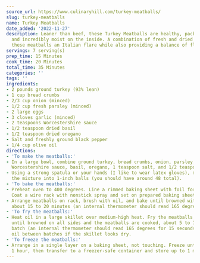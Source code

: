 ```yaml
---
source_url: https://www.culinaryhill.com/turkey-meatballs/
slug: turkey-meatballs
name: Turkey Meatballs
date_added: '2022-11-27'
description: Leaner than beef, these Turkey Meatballs are healthy, packed with flavor,
  and incredibly moist on the inside. A combination of fresh and dried herbs give
  these meatballs an Italian flare while also providing a balance of flavors.
servings: 7 serving(s)
prep_time: 15 Minutes
cook_time: 20 Minutes
total_time: 35 Minutes
categories: ''
tags: ''
ingredients:
- 2 pounds ground turkey (93% lean)
- 1 cup bread crumbs
- 2/3 cup onion (minced)
- 1/2 cup fresh parsley (minced)
- 2 large eggs
- 3 cloves garlic (minced)
- 2 teaspoons Worcestershire sauce
- 1/2 teaspoon dried basil
- 1/2 teaspoon dried oregano
- Salt and freshly ground black pepper
- 1/4 cup olive oil
directions:
- 'To make the meatballs:'
- In a large bowl, combine ground turkey, bread crumbs, onion, parsley, eggs, garlic,
  Worcestershire sauce, basil, oregano, 1 teaspoon salt, and 1/2 teaspoon pepper.
- Using a strong spatula or your hands (I like to wear latex gloves), mix well. Shape
  the mixture into 1-inch balls (you should have around 48 total).
- 'To bake the meatballs:'
- Preheat oven to 400 degrees. Line a rimmed baking sheet with foil for easy cleanup.
  Coat a wire rack with nonstick spray and set on prepared baking sheet.
- Arrange meatballs on rack, brush with oil, and bake until browned with crispy edges,
  about 15 to 20 minutes (an internal thermometer should read 165 degrees for 15 seconds).
- 'To fry the meatballs:'
- Heat oil in a large skillet over medium-high heat. Fry the meatballs in batches
  until browned on all sides and the meatballs are cooked, about 5 to 7 minutes per
  batch (an internal thermometer should read 165 degrees for 15 seconds). Add more
  oil between batches if the skillet looks dry.
- 'To freeze the meatballs:'
- Arrange in a single layer on a baking sheet, not touching. Freeze until solid, about
  1 hour, then transfer to a freezer-safe container and store up to 1 month.
---
```

